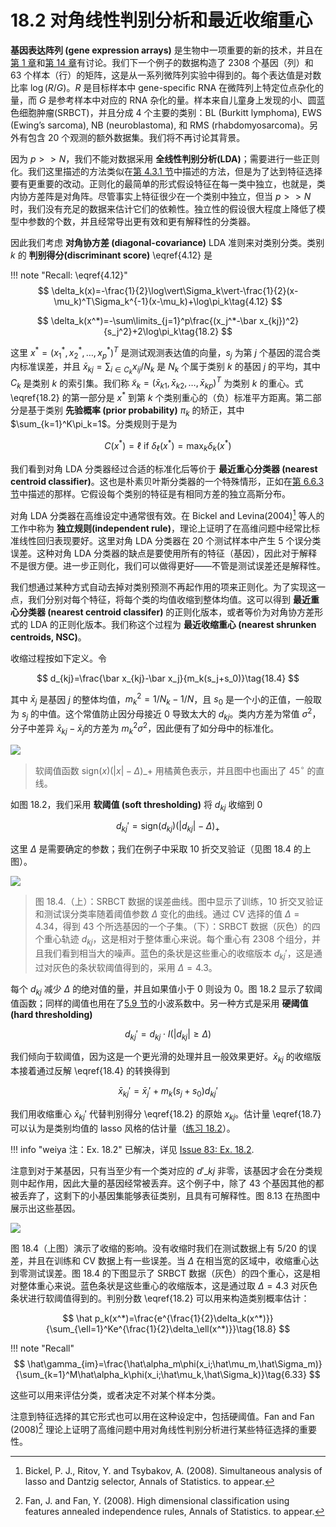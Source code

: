 # 18.2 对角线性判别分析和最近收缩重心

**基因表达阵列 (gene expression arrays)** 是生物中一项重要的新的技术，并且在[第 1 章](../01-Introduction/2016-07-26-Chapter-1-Introduction/index.html)和[第 14 章](/14-Unsupervised-Learning/14.3-Cluster-Analysis/index.html)有讨论。我们下一个例子的数据构造了 2308 个基因（列）和 63 个样本（行）的矩阵，这是从一系列微阵列实验中得到的。每个表达值是对数比率 $\log(R/G)$。$R$ 是目标样本中 gene-specific RNA 在微阵列上特定位点杂化的量，而 $G$ 是参考样本中对应的 RNA 杂化的量。样本来自儿童身上发现的小、圆蓝色细胞肿瘤(SRBCT)，并且分成 4 个主要的类别：BL (Burkitt lymphoma), EWS (Ewing’s sarcoma), NB (neuroblastoma), 和 RMS (rhabdomyosarcoma)。另外有包含 20 个观测的额外数据集。我们将不再讨论其背景。

因为 $p >> N$，我们不能对数据采用 **全线性判别分析(LDA)**；需要进行一些正则化。我们这里描述的方法类似在[第 4.3.1 节](../04-Linear-Methods-for-Classification/4.3-Linear-Discriminant-Analysis/index.html#_1)中描述的方法，但是为了达到特征选择要有更重要的改动。正则化的最简单的形式假设特征在每一类中独立，也就是，类内协方差阵是对角阵。尽管事实上特征很少在一个类别中独立，但当 $p >> N$ 时，我们没有充足的数据来估计它们的依赖性。独立性的假设很大程度上降低了模型中参数的个数，并且经常导出更有效和更有解释性的分类器。

因此我们考虑 **对角协方差 (diagonal-covariance)** LDA 准则来对类别分类。类别 $k$ 的 **判别得分(discriminant score)** \eqref{4.12} 是

!!! note "Recall: \eqref{4.12}"
    $$
    \delta_k(x)=-\frac{1}{2}\log\vert\Sigma_k\vert-\frac{1}{2}(x-\mu_k)^T\Sigma_k^{-1}(x-\mu_k)+\log\pi_k\tag{4.12}
    $$

$$
\delta_k(x^*)=-\sum\limits_{j=1}^p\frac{(x_j^*-\bar x_{kj})^2}{s_j^2}+2\log\pi_k\tag{18.2}
$$

这里 $x^*=(x_1^*,x_2^*,\ldots,x_p^*)^T$ 是测试观测表达值的向量，$s_j$ 为第 $j$ 个基因的混合类内标准误差，并且 $\bar x_{kj}=\sum_{i\in C_k}x_{ij}/N_k$ 是 $N_k$ 个属于类别 $k$ 的基因 $j$ 的平均，其中 $C_k$ 是类别 $k$ 的索引集。我们称 $\tilde x_k=(\bar x_{k1},\bar x_{k2},\ldots,\bar x_{kp})^T$ 为类别 $k$ 的重心。式 \eqref{18.2} 的第一部分是 $x^*$ 到第 $k$ 个类别重心的（负）标准平方距离。第二部分是基于类别 **先验概率 (prior probability)** $\pi_k$ 的矫正，其中 $\sum_{k=1}^K\pi_k=1$。分类规则于是为

$$
C(x^*)=\ell\text{ if } \delta_{\ell}(x^*)=\max_k\delta_k(x^*)\tag{18.3}
$$

我们看到对角 LDA 分类器经过合适的标准化后等价于 **最近重心分类器 (nearest centroid classifier)**。这也是朴素贝叶斯分类器的一个特殊情形，正如在[第 6.6.3 节](../06-Kernel-Smoothing-Methods/6.6-Kernel-Density-Estimation-and-Classification/index.html#_4)中描述的那样。它假设每个类别的特征是有相同方差的独立高斯分布。

<!--
已解决，因为 $s_j$ 跟类别无关。
!!! question "weiya 注："
    \eqref{18.2} 也假设了每个类别的特征有相同的方差？不然应该会有 $\log \vert \Sigma_k\vert$ 这一项。
-->

对角 LDA 分类器在高维设定中通常很有效。在 Bickel and Levina(2004)[^1] 等人的工作中称为 **独立规则(independent rule)**，理论上证明了在高维问题中经常比标准线性回归表现要好。这里对角 LDA 分类器在 20 个测试样本中产生 5 个误分类误差。这种对角 LDA 分类器的缺点是要使用所有的特征（基因），因此对于解释不是很方便。进一步正则化，我们可以做得更好——不管是测试误差还是解释性。

我们想通过某种方式自动去掉对类别预测不再起作用的项来正则化。为了实现这一点，我们分别对每个特征，将每个类的均值收缩到整体均值。这可以得到 **最近重心分类器 (nearest centroid classifer)** 的正则化版本，或者等价为对角协方差形式的 LDA 的正则化版本。我们称这个过程为 **最近收缩重心 (nearest shrunken centroids, NSC)**。

收缩过程按如下定义。令

$$
d_{kj}=\frac{\bar x_{kj}-\bar x_j}{m_k(s_j+s_0)}\tag{18.4}
$$

其中 $\bar x_j$ 是基因 $j$ 的整体均值，$m_k^2=1/N_k-1/N$，且 $s_0$ 是一个小的正值，一般取为 $s_j$ 的中值。这个常值防止因分母接近 0 导致太大的 $d_{kj}$。类内方差为常值 $\sigma^2$，分子中差异 $\bar x_{kj}-\bar x_j$的方差为 $m_k^2\sigma^2$，因此便有了如分母中的标准化。

![](../img/18/fig18.2.png)

> 软阈值函数 $\mathrm{sign}(x)(\vert x\vert-\Delta)\_+$ 用橘黄色表示，并且图中也画出了 $45^\circ$ 的直线。

如图 18.2，我们采用 **软阈值 (soft thresholding)** 将 $d_{kj}$ 收缩到 0

$$
d_{kj}'=\mathrm{sign}(d_{kj})(\vert d_{kj}\vert-\Delta)_+\tag{18.5}
$$

这里 $\Delta$ 是需要确定的参数；我们在例子中采取 10 折交叉验证（见图 18.4 的上图）。

![](../img/18/fig18.4.png)

> 图 18.4.（上）：SRBCT 数据的误差曲线。图中显示了训练，10 折交叉验证和测试误分类率随着阈值参数 $\Delta$ 变化的曲线。通过 CV 选择的值 $\Delta=4.34$，得到 43 个所选基因的一个子集。（下）：SRBCT 数据（灰色）的四个重心轨迹 $d_{kj}$，这是相对于整体重心来说。每个重心有 2308 个组分，并且我们看到相当大的噪声。蓝色的条状是这些重心的收缩版本 $d_{kj}'$，这是通过对灰色的条状软阈值得到的，采用 $\Delta=4.3$。

每个 $d_{kj}$ 减少 $\Delta$ 的绝对值的量，并且如果值小于 $0$ 则设为 $0$。图 18.2 显示了软阈值函数；同样的阈值也用在了[5.9 节](../05-Basis-Expansions-and-Regularization/5.9-Wavelet-Smoothing/index.html)的小波系数中。另一种方式是采用 **硬阈值 (hard thresholding)**

$$
d_{kj}'=d_{kj}\cdot I(\vert d_{kj}\vert\ge \Delta)\tag{18.6}
$$

我们倾向于软阈值，因为这是一个更光滑的处理并且一般效果更好。$\bar x_{kj}$ 的收缩版本接着通过反解 \eqref{18.4} 的转换得到

$$
\bar x_{kj}'=\bar x_j'+m_k(s_j+s_0)d_{kj}'\tag{18.7}
$$

我们用收缩重心 $\bar x_{kj}'$ 代替判别得分 \eqref{18.2} 的原始 $x_{kj}$。估计量 \eqref{18.7} 可以认为是类别均值的 lasso 风格的估计量（[练习 18.2](https://github.com/szcf-weiya/ESL-CN/issues/83)）。

!!! info "weiya 注：Ex. 18.2"
    已解决，详见 [Issue 83: Ex. 18.2](https://github.com/szcf-weiya/ESL-CN/issues/83).

注意到对于某基因，只有当至少有一个类对应的 $d'\_{kj}$ 非零，该基因才会在分类规则中起作用，因此大量的基因经常被丢弃。这个例子中，除了 43 个基因其他的都被丢弃了，这剩下的小基因集能够表征类别，且具有可解释性。图 8.13 在热图中展示出这些基因。

![](../img/18/fig18.3.png)

图 18.4（上图）演示了收缩的影响。没有收缩时我们在测试数据上有 5/20 的误差，并且在训练和 CV 数据上有一些误差。当 $\Delta$ 在相当宽的区域中，收缩重心达到零测试误差。图 18.4 的下图显示了 SRBCT 数据（灰色）的四个重心，这是相对整体重心来说。蓝色条状是这些重心的收缩版本，这是通过取 $\Delta=4.3$ 对灰色条状进行软阈值得到的。判别分数 \eqref{18.2} 可以用来构造类别概率估计：

$$
\hat p_k(x^*)=\frac{e^{\frac{1}{2}\delta_k(x^*)}}{\sum_{\ell=1}^Ke^{\frac{1}{2}\delta_\ell(x^*)}}\tag{18.8}
$$

!!! note "Recall"
    $$
    \hat\gamma_{im}=\frac{\hat\alpha_m\phi(x_i;\hat\mu_m,\hat\Sigma_m)}{\sum_{k=1}^M\hat\alpha_k\phi(x_i;\hat\mu_k,\hat\Sigma_k)}\tag{6.33}
    $$

这些可以用来评估分类，或者决定不对某个样本分类。

注意到特征选择的其它形式也可以用在这种设定中，包括硬阈值。Fan and Fan (2008)[^2] 理论上证明了高维问题中用对角线性判别分析进行某些特征选择的重要性。

[^1]: Bickel, P. J., Ritov, Y. and Tsybakov, A. (2008). Simultaneous analysis of lasso and Dantzig selector, Annals of Statistics. to appear.
[^2]: Fan, J. and Fan, Y. (2008). High dimensional classification using features annealed independence rules, Annals of Statistics. to appear.
